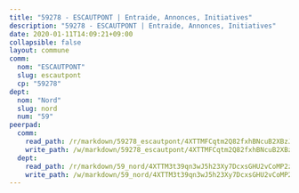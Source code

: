 ```yaml
---
title: "59278 - ESCAUTPONT | Entraide, Annonces, Initiatives"
description: "59278 - ESCAUTPONT | Entraide, Annonces, Initiatives"
date: 2020-01-11T14:09:21+09:00
collapsible: false
layout: commune
comm:
  nom: "ESCAUTPONT"
  slug: escautpont
  cp: "59278"
dept:
  nom: "Nord"
  slug: nord
  num: "59"
peerpad:
  comm:
    read_path: /r/markdown/59278_escautpont/4XTTMFCqtm2Q82fxhBNcuB2XBzJG1cGZdDdovm7tig6YyVa4j
    write_path: /w/markdown/59278_escautpont/4XTTMFCqtm2Q82fxhBNcuB2XBzJG1cGZdDdovm7tig6YyVa4j-K3TgUjwAbbutu4akaJsJo7DJDN5ACLdi2PpFj1ST8efWactfeBXXd8ecxP9T3tfBdwp1ac9pvTWQfbWzSqZuwaRi1rMfrPu2gss5bZ765nRk4pQms6z4wh99iWKaeiksVnU53Rib
  dept:
    read_path: /r/markdown/59_nord/4XTTM3t39qn3wJ5h23Xy7DcxsGHU2vCoMP2z3iS4TUn3TrtdJ
    write_path: /w/markdown/59_nord/4XTTM3t39qn3wJ5h23Xy7DcxsGHU2vCoMP2z3iS4TUn3TrtdJ-K3TgTuZGkuZqXfr6fpmH7pGsMT6ndvZQMyRDze5QBt7XScLWHoBi246kLoDKpTH2Yo4f3AFSSJqGc2ozvNww7qPLqsDjpvahxCbQ6F5znbfjp6kVgaDcTYc9LyhwSfYuCevnvZUQ
---
```


